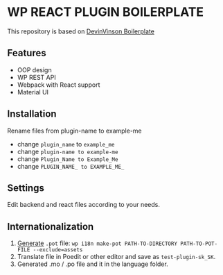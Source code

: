 # WP REACT PLUGIN BOILERPLATE
This repository is based on [DevinVinson Boilerplate](https://github.com/DevinVinson/WordPress-Plugin-Boilerplate)

## Features
- OOP design
- WP REST API
- Webpack with React support
- Material UI

## Installation
Rename files from plugin-name to example-me
- change `plugin_name` to `example_me`
- change `plugin-name to example-me`
- change `Plugin_Name to Example_Me`
- change `PLUGIN_NAME_ to EXAMPLE_ME_`

## Settings
Edit backend and react files according to your needs. 

## Internationalization
1. [Generate](https://developer.wordpress.org/cli/commands/i18n/make-pot/) `.pot` file: `wp i18n make-pot PATH-TO-DIRECTORY PATH-TO-POT-FILE --exclude=assets`
2. Translate file in Poedit or other editor and save as `test-plugin-sk_SK`.
3. Generated .mo / .po file and it in the language folder. 

